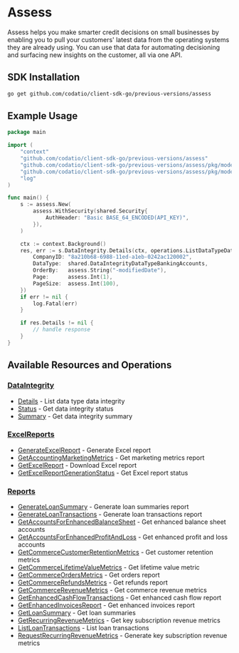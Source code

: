 # Assess

<!-- Start Codat Library Description -->
﻿Assess helps you make smarter credit decisions on small businesses by enabling you to pull your customers' latest data from the operating systems they are already using.
You can use that data for automating decisioning and surfacing new insights on the customer, all via one API.
<!-- End Codat Library Description -->

<!-- Start SDK Installation -->
## SDK Installation

```bash
go get github.com/codatio/client-sdk-go/previous-versions/assess
```
<!-- End SDK Installation -->

## Example Usage
<!-- Start SDK Example Usage -->
```go
package main

import (
	"context"
	"github.com/codatio/client-sdk-go/previous-versions/assess"
	"github.com/codatio/client-sdk-go/previous-versions/assess/pkg/models/operations"
	"github.com/codatio/client-sdk-go/previous-versions/assess/pkg/models/shared"
	"log"
)

func main() {
	s := assess.New(
		assess.WithSecurity(shared.Security{
			AuthHeader: "Basic BASE_64_ENCODED(API_KEY)",
		}),
	)

	ctx := context.Background()
	res, err := s.DataIntegrity.Details(ctx, operations.ListDataTypeDataIntegrityDetailsRequest{
		CompanyID: "8a210b68-6988-11ed-a1eb-0242ac120002",
		DataType:  shared.DataIntegrityDataTypeBankingAccounts,
		OrderBy:   assess.String("-modifiedDate"),
		Page:      assess.Int(1),
		PageSize:  assess.Int(100),
	})
	if err != nil {
		log.Fatal(err)
	}

	if res.Details != nil {
		// handle response
	}
}

```
<!-- End SDK Example Usage -->

<!-- Start SDK Available Operations -->
## Available Resources and Operations


### [DataIntegrity](docs/sdks/dataintegrity/README.md)

* [Details](docs/sdks/dataintegrity/README.md#details) - List data type data integrity
* [Status](docs/sdks/dataintegrity/README.md#status) - Get data integrity status
* [Summary](docs/sdks/dataintegrity/README.md#summary) - Get data integrity summary

### [ExcelReports](docs/sdks/excelreports/README.md)

* [GenerateExcelReport](docs/sdks/excelreports/README.md#generateexcelreport) - Generate Excel report
* [GetAccountingMarketingMetrics](docs/sdks/excelreports/README.md#getaccountingmarketingmetrics) - Get marketing metrics report
* [GetExcelReport](docs/sdks/excelreports/README.md#getexcelreport) - Download Excel report
* [GetExcelReportGenerationStatus](docs/sdks/excelreports/README.md#getexcelreportgenerationstatus) - Get Excel report status

### [Reports](docs/sdks/reports/README.md)

* [GenerateLoanSummary](docs/sdks/reports/README.md#generateloansummary) - Generate loan summaries report
* [GenerateLoanTransactions](docs/sdks/reports/README.md#generateloantransactions) - Generate loan transactions report
* [GetAccountsForEnhancedBalanceSheet](docs/sdks/reports/README.md#getaccountsforenhancedbalancesheet) - Get enhanced balance sheet accounts
* [GetAccountsForEnhancedProfitAndLoss](docs/sdks/reports/README.md#getaccountsforenhancedprofitandloss) - Get enhanced profit and loss accounts
* [GetCommerceCustomerRetentionMetrics](docs/sdks/reports/README.md#getcommercecustomerretentionmetrics) - Get customer retention metrics
* [GetCommerceLifetimeValueMetrics](docs/sdks/reports/README.md#getcommercelifetimevaluemetrics) - Get lifetime value metric
* [GetCommerceOrdersMetrics](docs/sdks/reports/README.md#getcommerceordersmetrics) - Get orders report
* [GetCommerceRefundsMetrics](docs/sdks/reports/README.md#getcommercerefundsmetrics) - Get refunds report
* [GetCommerceRevenueMetrics](docs/sdks/reports/README.md#getcommercerevenuemetrics) - Get commerce revenue metrics
* [GetEnhancedCashFlowTransactions](docs/sdks/reports/README.md#getenhancedcashflowtransactions) - Get enhanced cash flow report
* [GetEnhancedInvoicesReport](docs/sdks/reports/README.md#getenhancedinvoicesreport) - Get enhanced invoices report
* [GetLoanSummary](docs/sdks/reports/README.md#getloansummary) - Get loan summaries
* [GetRecurringRevenueMetrics](docs/sdks/reports/README.md#getrecurringrevenuemetrics) - Get key subscription revenue metrics
* [ListLoanTransactions](docs/sdks/reports/README.md#listloantransactions) - List loan transactions
* [RequestRecurringRevenueMetrics](docs/sdks/reports/README.md#requestrecurringrevenuemetrics) - Generate key subscription revenue metrics
<!-- End SDK Available Operations -->



<!-- Start Dev Containers -->



<!-- End Dev Containers -->